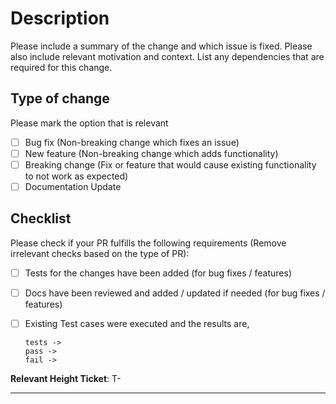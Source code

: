 # Description

Please include a summary of the change and which issue is fixed. Please also include relevant motivation and context. List any dependencies that are required for this change.

## Type of change

Please mark the option that is relevant

- [ ] Bug fix (Non-breaking change which fixes an issue)
- [ ] New feature (Non-breaking change which adds functionality)
- [ ] Breaking change (Fix or feature that would cause existing functionality to not work as expected)
- [ ] Documentation Update

## Checklist

Please check if your PR fulfills the following requirements (Remove irrelevant checks based on the type of PR):

- [ ] Tests for the changes have been added (for bug fixes / features)
- [ ] Docs have been reviewed and added / updated if needed (for bug fixes / features)
- [ ] Existing Test cases were executed and the results are,

    ```log
    tests ->
    pass ->
    fail ->
    ```

**Relevant Height Ticket**: T-

---
